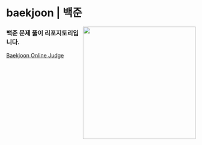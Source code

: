 # baekjoon | 백준

<img align="right" src="https://github.com/jeongwon201/baekjoon/assets/81132541/d045af91-d8d9-4399-be64-fc2faf1e3a18" width="300px"/>
<h3 align="left">백준 문제 풀이 리포지토리입니다.</h3>
<a href="https://www.acmicpc.net/">Baekjoon Online Judge</a>
<br />
<br />
<br />
<br />

##  
